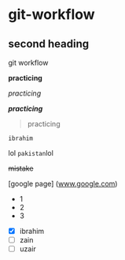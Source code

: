 # git-workflow

## second heading

git workflow

**practicing**

*practicing*

***practicing***

>practicing

```
ibrahim
```

lol `pakistan`lol

~~mistake~~

[google page] (www.google.com)

- 1
- 2
- 3
- [x] ibrahim
- [ ] zain
- [ ] uzair
